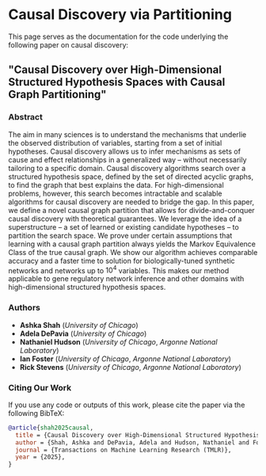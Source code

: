 # Causal Discovery via Partitioning

This page serves as the documentation for the code underlying the following paper on
causal discovery:

## "Causal Discovery over High-Dimensional Structured Hypothesis Spaces with Causal Graph Partitioning"

### Abstract

The aim in many sciences is to understand the mechanisms that underlie the
observed distribution of variables, starting from a set of initial hypotheses.
Causal discovery allows us to infer mechanisms as sets of cause and effect
relationships in a generalized way – without necessarily tailoring to a specific
domain. Causal discovery algorithms search over a structured hypothesis space,
defined by the set of directed acyclic graphs, to find the graph that best explains
the data. For high-dimensional problems, however, this search becomes intractable
and scalable algorithms for causal discovery are needed to bridge the gap. In this
paper, we define a novel causal graph partition that allows for divide-and-conquer
causal discovery with theoretical guarantees. We leverage the idea of a superstructure
– a set of learned or existing candidate hypotheses – to partition the search space.
We prove under certain assumptions that learning with a causal graph partition always
yields the Markov Equivalence Class of the true causal graph. We show our algorithm
achieves comparable accuracy and a faster time to solution for biologically-tuned
synthetic networks and networks up to $10^4$ variables. This makes our method applicable
to gene regulatory network inference and other domains with high-dimensional structured
hypothesis spaces.

### Authors

- **Ashka Shah** (_University of Chicago_)
- **Adela DePavia** (_University of Chicago_)
- **Nathaniel Hudson** (_University of Chicago_, _Argonne National Laboratory_)
- **Ian Foster** (_University of Chicago_, _Argonne National Laboratory_)
- **Rick Stevens** (_University of Chicago_, _Argonne National Laboratory_)

### Citing Our Work

If you use any code or outputs of this work, please cite the paper via the following BibTeX:

```bibtex
@article{shah2025causal,
  title = {Causal Discovery over High-Dimensional Structured Hypothesis Spaces with Causal Graph Partitioning},
  author = {Shah, Ashka and DePavia, Adela and Hudson, Nathaniel and Foster, Ian and Stevens, Rick},
  journal = {Transactions on Machine Learning Research (TMLR)},
  year = {2025},
}
```
